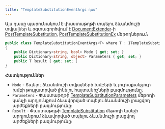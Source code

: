 ```yaml
---
title: "TemplateSubstitutionEventArgs դաս" 
---
```


Այս դասը պարունակում է փաստաթղթի տպելու ձևանմուշի տվյալներ և օգտագործվում է [DocumentExtender](../../definitions/document_extender.md)-ի [PostTemplateSubstitution](../../definitions/document_extender/PostTemplateSubstitution.md), [PostTemplateSubstitutionEx](../../definitions/document_extender/PostTemplateSubstitutionEx.md) մեթոդներում։

```c#
public class TemplateSubstitutionEventArgs<T> where T : ITemplateSubstitution
{
    public Dictionary<string, bool> Mode { get; set; }
    public Dictionary<string, object> Parameters { get; set; }
    public T Result { get; set; }
}
```

**Հատկություններ**

* `Mode` - Տպելու ձևանմուշի տվյալների խմբերի և յուրաքանչյուր խմբի թույլատրված լինելու հայտանիշների բազմությունը։
* `Parameters` - Փաստաթղթի [TemplateSubstitutionParameters](https://armsoft.github.io/as4x-docs/HTM/ProgrGuide/ScriptProcs/TemplateSubstitutionParameters.html) մեթոդի կանչի արդյունքում ձևավորված տպելու ձևանմուշի լրացվող արժեքների բազմությունը։
* `Result` - Փաստաթղթի [TemplateSubstitution](../../../server_api/definitions/document/TemplateSubstitution.md) մեթոդի կանչի արդյունքում ձևավորված տպելու ձևանմուշի լրացվող արժեքների բազմությունը։